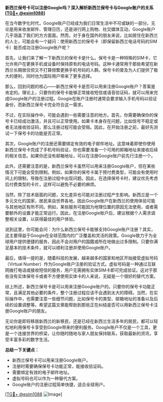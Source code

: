 **新西兰保号卡可以注册Google吗？深入解析新西兰保号卡与Google账户的关系[[TG💪+ @esim1088](https://t.me/s/esim1088)]**

在当今数字化时代，Google账户已经成为我们日常生活中不可或缺的一部分。无论是用来收发邮件、管理日历，还是进行网上购物、社交媒体互动，Google账户几乎涵盖了我们的方方面面。然而，对于身在国外的朋友来说，比如居住在新西兰的人士，可能会有一个疑问：使用新西兰的保号卡（即保留新西兰电话号码的SIM卡）能否成功注册Google账户呢？

首先，让我们来了解一下新西兰的保号卡是什么。保号卡是一种特殊的SIM卡，它允许用户在更换手机或设备时保持原有的电话号码。这种卡通常用于那些希望在新西兰长期居住但又不打算频繁更换手机号码的人群。保号卡的普及为人们提供了极大的便利，同时也为国际用户带来了更多选择。

那么，回到问题的核心——新西兰保号卡是否可以用来注册Google账户？答案是肯定的。理论上，只要你的保号卡能够正常接收短信或语音验证码，就可以用来完成Google账户的注册过程。Google在账户注册时通常会要求输入手机号码以验证身份，而新西兰保号卡完全符合这一需求。

不过，在实际操作中，可能会遇到一些需要注意的地方。首先，你需要确保你的保号卡已经成功激活，并且可以正常使用。如果卡本身存在问题，比如信号不稳定或者无法接收验证码，那么注册过程可能会受阻。因此，在开始注册之前，最好先测试一下保号卡的功能是否正常。

其次，Google账户的注册还需要绑定有效的电子邮件地址。这意味着即使你使用新西兰保号卡完成了手机号码验证，你也需要准备一个可用的邮箱地址来接收后续的相关信息。如果你还没有邮箱地址，可以在注册Google账户前先行注册一个。

此外，还需要注意的是，新西兰保号卡虽然可以用来注册Google账户，但在某些情况下可能会受到限制。例如，如果你的保号卡属于预付费类型，可能会有使用时间上的限制，导致在注册过程中出现问题。因此，在选择保号卡时，建议优先考虑后付费类型的卡片，这样可以避免不必要的麻烦。

当然，除了技术层面的问题，文化差异也可能对注册过程产生影响。新西兰是一个多元文化的国家，居民来自世界各地，因此Google账户在新西兰的使用体验可能与其他地区有所不同。例如，某些服务可能因为地理位置的原因无法使用，或者需要额外的设置才能正常运行。因此，在注册Google账户后，建议根据个人需求调整相关设置，以获得最佳的用户体验。

说到这里，你可能会问：为什么新西兰保号卡能够支持Google账户注册？其实，这主要得益于Google在全球范围内的广泛覆盖和灵活的政策。Google致力于为全球用户提供便捷的服务，因此不会对用户的国籍或所在地做出过多限制。只要你满足基本的技术条件，就可以顺利注册并使用Google账户。

最后，值得一提的是，随着科技的发展，越来越多的国家和地区开始接受虚拟号码（Virtual Number）作为Google账户注册的验证方式。虚拟号码是一种通过互联网拨打电话或接收短信的服务，用户无需拥有实体SIM卡即可完成验证。这对于那些没有实体保号卡或者不方便使用实体卡的人来说，无疑是一个很好的替代方案。

综上所述，新西兰保号卡是可以用来注册Google账户的。只要你的保号卡功能正常，且满足其他必要的条件，整个注册过程应该不会遇到太大的障碍。当然，在实际操作中，也需要注意一些细节问题，比如保号卡的类型、邮箱地址的准备以及后续的设置调整等。希望这篇文章能帮助到那些正在纠结是否可以用新西兰保号卡注册Google账户的朋友。

无论你是即将移居新西兰的新移民，还是已经在新西兰生活多年的居民，都可以轻松地利用保号卡享受到Google带来的便利服务。Google账户不仅是一个工具，更是一个连接世界的桥梁，让你随时随地与家人朋友保持联系，获取最新的资讯，享受丰富多彩的数字生活。

**总结一下关键点：**
- 新西兰保号卡可以用来注册Google账户。
- 注册时需要确保保号卡功能正常，能接收验证码。
- 需要绑定有效的电子邮件地址。
- 虚拟号码也可以作为一种替代方案。
- Google账户的注册过程简单快捷，适合全球用户。

[[TG💪+ @esim1088](https://t.me/s/esim1088) ![Image](https://i.postimg.cc/4NQfJmqS/Snipaste-2025-05-13-00-14-12.png)]